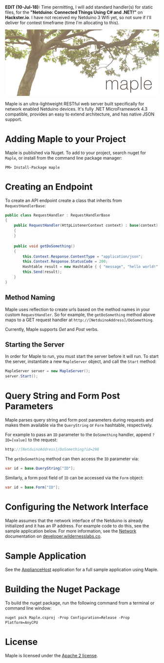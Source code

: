 




**EDIT (10-Jul-18):** Time permitting, I will add standard handler(s) for static files, for the **"Netduino: Connected Things Using C# and .NET!"** on **Hackster.io**. I have not received my Netduino 3 Wifi yet, so not sure if I'll deliver for contest timeframe (time I'm allocating to this).






![Maple](Supporting_Files/Design/Maple_Banner.png)

Maple is an ultra-lightweight RESTful web server built specifically for network enabled Netduino devices. It's fully .NET MicroFramework 4.3 compatible, provides an easy to extend architecture, and has native JSON support.

# Adding Maple to your Project

Maple is published via Nuget. To add to your project, search nuget for `Maple`, or install from the command line package manager:

```
PM> Install-Package maple
```

# Creating an Endpoint

To create an API endpoint create a class that inherits from `RequestHandlerBase`:

```csharp
public class RequestHandler : RequestHandlerBase
{
    public RequestHandler(HttpListenerContext context) : base(context)
    {
    }

    public void getDoSomething()
    {
        this.Context.Response.ContentType = "application/json";
        this.Context.Response.StatusCode = 200;
        Hashtable result = new Hashtable { { "message", "hello world!" } };
        this.Send(result);
    }
}
```

## Method Naming

Maple uses reflection to create urls based on the method names in your custom `RequestHandler`. So for example, the `getDoSomething` method above maps to a GET request handler at `http://[NetduinoAddress]/DoSomething`.

Currently, Maple supports _Get_ and _Post_ verbs.


## Starting the Server

In order for Maple to run, you must start the server before it will run. To start the server, instantiate a new `MapleServer` object, and call the `Start` method:

```csharp
MapleServer server = new MapleServer();
server.Start();
```

# Query String and Form Post Parameters

Maple parses query string and form post parameters during requests and makes them available via the `QueryString` or `Form` hashtable, respectively. 

For example to pass an `ID` parameter to the `DoSomething` handler, append `?ID=[value]` to the request:

```csharp
http://[NetduinoAddress]/DoSomething?id=298
```

The `getDoSomething` method can then access the `ID` parameter via:

```csharp
var id = base.QueryString["ID"];
```

Similarly, a form post field of `ID` can be accessed via the `Form` object:

```csharp
var id = base.Form["ID"];
```

# Configuring the Network Interface

Maple assumes that the network interface of the Netduino is already initialized and it has an IP address. For example code to do this, see the sample application below. For more information, see the [Network](http://developer.wildernesslabs.co/Netduino/Input_Output/Network/) documentation on [developer.wildernesslabs.co](http://developer.wildernesslabs.co/).

# Sample Application

See the [ApplianceHost](https://github.com/WildernessLabs/Netduino_Samples/tree/master/Connected_CoffeeMaker/ApplianceHost) application for a full sample application using Maple. 


# Building the Nuget Package

To build the nuget package, run the following command from a terminal or command line window:

```
nuget pack Maple.csproj -Prop Configuration=Release -Prop Platform=AnyCPU
```

# License

Maple is licensed under the [Apache 2 license](/Licenses/Apache2_License.md).
